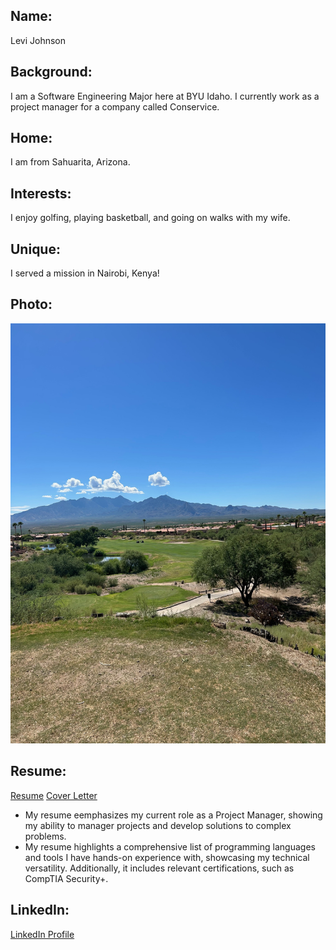 ## Name:

Levi Johnson

## Background:

I am a Software Engineering Major here at BYU Idaho. I currently work as a project manager for a company called Conservice.

## Home:

I am from Sahuarita, Arizona.

## Interests:

I enjoy golfing, playing basketball, and going on walks with my wife.

## Unique:

I served a mission in Nairobi, Kenya!

## Photo:

![Tee Box](https://github.com/levijohnson1227/CSE397/blob/main/IMG_1004.jpg)

## Resume:

[Resume](https://github.com/levijohnson1227/CSE397/blob/main/LeviJohnsonResume.docx)
[Cover Letter](https://github.com/levijohnson1227/CSE397/blob/main/CoverLetter.docx)

- My resume eemphasizes my current role as a Project Manager, showing my ability to manager projects and develop solutions to complex problems.
- My resume highlights a comprehensive list of programming languages and tools I have hands-on experience with, showcasing my technical versatility. Additionally, it includes relevant certifications, such as CompTIA Security+.

## LinkedIn:

[LinkedIn Profile](www.linkedin.com/in/levi-johnson-b35511204)
